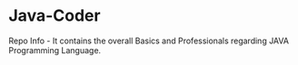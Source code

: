 # Java-Coder
Repo Info - It contains the overall Basics and Professionals regarding JAVA Programming Language.
